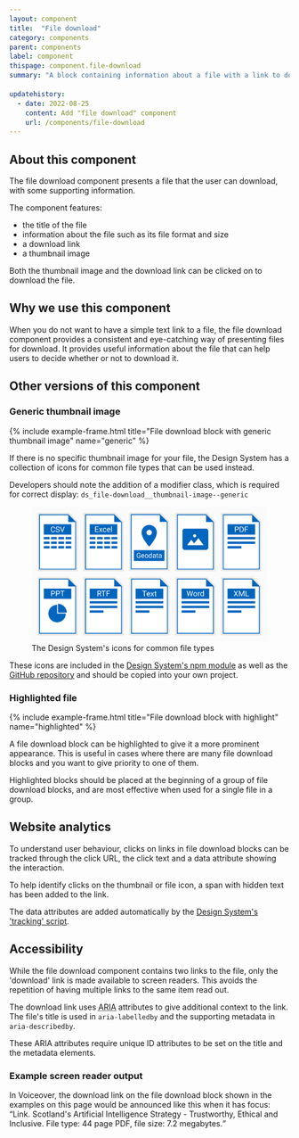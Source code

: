 ```yaml
---
layout: component
title:  "File download"
category: components
parent: components
label: component
thispage: component.file-download
summary: "A block containing information about a file with a link to download it"

updatehistory:
  - date: 2022-08-25
    content: Add "file download" component
    url: /components/file-download
---
```


## About this component

The file download component presents a file that the user can download, with some supporting information.

The component features:
* the title of the file
* information about the file such as its file format and size
* a download link
* a thumbnail image

Both the thumbnail image and the download link can be clicked on to download the file.

## Why we use this component

When you do not want to have a simple text link to a file, the file download component provides a consistent and eye-catching way of presenting files for download. It provides useful information about the file that can help users to decide whether or not to download it.

## Other versions of this component

### Generic thumbnail image

{% include example-frame.html title="File download block with generic thumbnail image" name="generic" %}

If there is no specific thumbnail image for your file, the Design System has a collection of icons for common file types that can be used instead.

<div class="ds_inset-text">
    <div class="ds_inset-text__text">
    Developers should note the addition of a modifier class, which is required for correct display: <code>ds_file-download__thumbnail-image--generic</code>
    </div>
</div>

<figure class="example__content">
<img alt="Ten icons for common file types" src="/assets/images/examples/file-icons.png">
<figcaption aria-hidden="true">The Design System's icons for common file types</figcaption>
</figure>

These icons are included in the [Design System's npm module](https://www.npmjs.com/package/@scottish-government/pattern-library) as well as the [GitHub repository](https://github.com/scottishgovernment/pattern-library/tree/master/src/images/documents/svg) and should be copied into your own project.

### Highlighted file

{% include example-frame.html title="File download block with highlight" name="highlighted" %}

A file download block can be highlighted to give it a more prominent appearance. This is useful in cases where there are many file download blocks and you want to give priority to one of them.

Highlighted blocks should be placed at the beginning of a group of file download blocks, and are most effective when used for a single file in a group.

## Website analytics

To understand user behaviour, clicks on links in file download blocks can be tracked through the click URL, the click text and a data attribute showing the interaction.

To help identify clicks on the thumbnail or file icon, a span with hidden text has been added to the link.

The data attributes are added automatically by the [Design System's 'tracking' script](/get-started/tracking/#file-download).

## Accessibility

While the file download component contains two links to the file, only the 'download' link is made available to screen readers. This avoids the repetition of having multiple links to the same item read out.

The download link uses <abbr title="Accessible Rich Internet Applications">ARIA</abbr> attributes to give additional context to the link. The file's title is used in `aria-labelledby` and the supporting metadata in `aria-describedby`. 

These ARIA attributes require unique ID attributes to be set on the title and the metadata elements.

### Example screen reader output

In Voiceover, the download link on the file download block shown in the examples on this page would be announced like this when it has focus: <q>Link. Scotland's Artificial Intelligence Strategy - Trustworthy, Ethical and Inclusive. File type: 44 page PDF, file size: 7.2 megabytes.</q>
